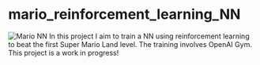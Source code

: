 # mario_reinforcement_learning_NN
![Mario NN](image.jpg)
In this project I aim to train a NN using reinforcement learning to beat the first Super Mario Land level.
The training involves OpenAI Gym.
This project is a work in progress!
